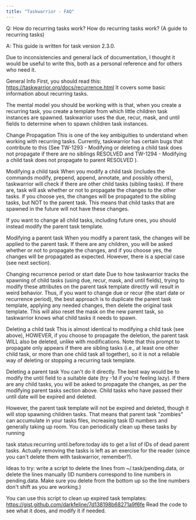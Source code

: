 ```yaml
---
title: "Taskwarrior - FAQ"
---
```


Q: How do recurring tasks work?
How do recurring tasks work?  (A guide to recurring tasks)

A: This guide is written for task version 2.3.0.

Due to inconsistencies and general lack of documentation, I thought it would be useful to write this, both as a personal reference and for others who need it.

General Info
First, you should read this: https://taskwarrior.org/docs/recurrence.html  It covers some basic information about recurring tasks.

The mental model you should be working with is that, when you create a recurring task, you create a template from which little children task instances are spawned.
taskwarrior uses the due, recur, mask, and until fields to determine when to spawn children task instances.

Change Propagation
This is one of the key ambiguities to understand when working with recurring tasks.
Currently, taskwarrior has certain bugs that contribute to this (See  TW-1293 - Modifying or deleting a child task does not propagate if there are no siblings RESOLVED  and   TW-1294 - Modifying a child task does not propagate to parent RESOLVED  ).

Modifying a child task
When you modify a child task (includes the commands modify, prepend, append, annotate, and possibly others), taskwarrior will check if there are other child tasks (sibling tasks).
If there are, task will ask whether or not to propagate the changes to the other tasks.
if you choose yes, the changes will be propagated to the sibling tasks, but NOT to the parent task.
This means that child tasks that are spawned in the future will not have these changes.

If you want to change all child tasks, including future ones, you should instead modify the parent task template.

Modifying a parent task
When you modify a parent task, the changes will be applied to the parent task.
If there are any children, you will be asked whether or not to propagate the changes, and if you choose yes, the changes will be propagated as expected.
However, there is a special case (see next section).

Changing recurrence period or start date
Due to how taskwarrior tracks the spawning of child tasks (using due, recur, mask, and until fields), trying to modify these attributes on the parent task template directly will result in weird behavior.
Thus, if you want to change due or recur (the start date or recurrence period), the best approach is to duplicate the parent task template, applying any needed changes, then delete the original task template.
This will also reset the mask on the new parent task, so taskwarrior knows what child tasks it needs to spawn.

Deleting a child task
This is almost identical to modifying a child task (see above), HOWEVER, if you choose to propagate the deletion, the parent task WILL also be deleted, unlike with modifications.
Note that this prompt to propagate only appears if there are sibling tasks (i.e., at least one other child task, or more than one child task all together), so it is not a reliable way of deleting or stopping a recurring task template.

Deleting a parent task
You can't do it directly.
The best way would be to modify the until field to a suitable date (try -1d if you're feeling lazy).
If there are any child tasks, you will be asked to propagate the changes, as per the modifying parent tasks section above.
Child tasks who have passed their until date will be expired and deleted.

However, the parent task template will not be expired and deleted, though it will stop spawning children tasks.
That means that parent task "zombies" can accumulate in your tasks files, increasing task ID numbers and generally taking up room.
You can periodically clean up these tasks by running 

task status:recurring until.before:today ids
to get a list of IDs of dead parent tasks.
Actually removing the tasks is left as an exercise for the reader (since you can't delete them with taskwarrior, remember?).

Ideas to try: write a script to delete the lines from ~/.task/pending.data, or delete the lines manually (ID numbers correspond to line numbers in pending.data.
Make sure you delete from the bottom up so the line numbers don't shift as you are working.)

You can use this script to clean up expired task templates: https://gist.github.com/darkfeline/7d138198b68271a9f6fe  Read the code to see what it does, and modify it if needed.
